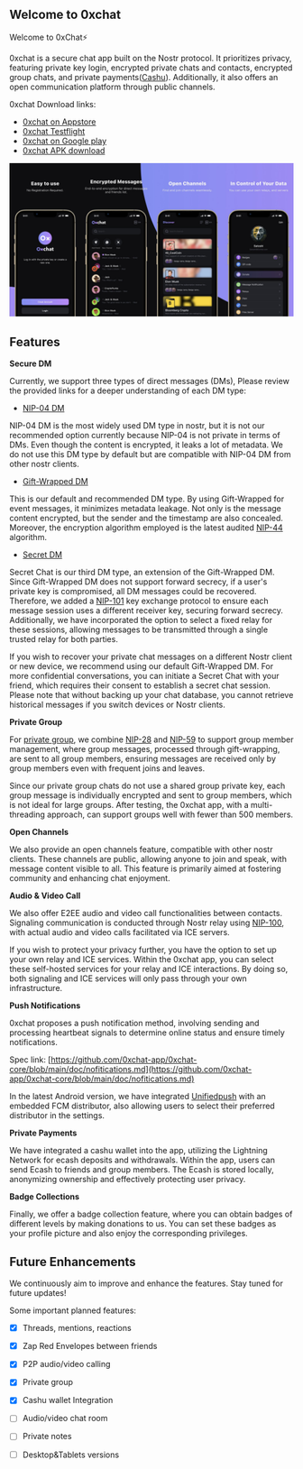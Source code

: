 ## Welcome to 0xchat

Welcome to 0xChat⚡️

0xchat is a secure chat app built on the Nostr protocol. It prioritizes privacy, featuring private key login, encrypted private chats and contacts, encrypted group chats, and private payments([Cashu](https://cashu.space/)). Additionally, it also offers an open communication platform through public channels.

0xchat Download links:

  - [0xchat on Appstore](https://apps.apple.com/app/0xchat/id1637607169)
  - [0xchat Testflight](https://testflight.apple.com/join/AjdJFBmU)
  - [0xchat on Google play](https://play.google.com/store/apps/details?id=com.oxchat.nostr)
  - [0xchat APK download](https://github.com/0xchat-app/0xchat-app-main/releases)

![](https://github.com/0xchat-app/.github/blob/main/profile/banner.jpeg)

## Features

**Secure DM**

Currently, we support three types of direct messages (DMs), Please review the provided links for a deeper understanding of each DM type:

- [NIP-04 DM](https://github.com/nostr-protocol/nips/blob/master/04.md)

NIP-04 DM is the most widely used DM type in nostr, but it is not our recommended option currently because NIP-04 is not private in terms of DMs. Even though the content is encrypted, it leaks a lot of metadata. We do not use this DM type by default but are compatible with NIP-04 DM from other nostr clients.

- [Gift-Wrapped DM](https://github.com/nostr-protocol/nips/blob/master/59.md)

This is our default and recommended DM type. By using Gift-Wrapped for event messages, it minimizes metadata leakage. Not only is the message content encrypted, but the sender and the timestamp are also concealed. Moreover, the encryption algorithm employed is the latest audited [NIP-44](https://github.com/nostr-protocol/nips/blob/master/44.md) algorithm.

- [Secret DM](https://github.com/0xchat-app/0xchat-core/blob/main/doc/secretChat.md)

Secret Chat is our third DM type, an extension of the Gift-Wrapped DM. Since Gift-Wrapped DM does not support forward secrecy, if a user's private key is compromised, all DM messages could be recovered. Therefore, we added a [NIP-101](https://github.com/water783/nips/blob/nip101/101.md) key exchange protocol to ensure each message session uses a different receiver key, securing forward secrecy. Additionally, we have incorporated the option to select a fixed relay for these sessions, allowing messages to be transmitted through a single trusted relay for both parties.

If you wish to recover your private chat messages on a different Nostr client or new device, we recommend using our default Gift-Wrapped DM. For more confidential conversations, you can initiate a Secret Chat with your friend, which requires their consent to establish a secret chat session. Please note that without backing up your chat database, you cannot retrieve historical messages if you switch devices or Nostr clients.


**Private Group**

For [private group](https://github.com/0xchat-app/0xchat-core/blob/main/doc/privateGroup.md), we combine [NIP-28](https://github.com/nostr-protocol/nips/blob/master/28.md) and [NIP-59](https://github.com/nostr-protocol/nips/blob/master/59.md) to support group member management, where group messages, processed through gift-wrapping, are sent to all group members, ensuring messages are received only by group members even with frequent joins and leaves.

Since our private group chats do not use a shared group private key, each group message is individually encrypted and sent to group members, which is not ideal for large groups. After testing, the 0xchat app, with a multi-threading approach, can support groups well with fewer than 500 members.

**Open Channels**

We also provide an open channels feature, compatible with other nostr clients. These channels are public, allowing anyone to join and speak, with message content visible to all. This feature is primarily aimed at fostering community and enhancing chat enjoyment.

**Audio & Video Call**

We also offer E2EE audio and video call functionalities between contacts. Signaling communication is conducted through Nostr relay using [NIP-100](https://github.com/jacany/nips/blob/webrtc/100.md), with actual audio and video calls facilitated via ICE servers. 

If you wish to protect your privacy further, you have the option to set up your own relay and ICE services. Within the 0xchat app, you can select these self-hosted services for your relay and ICE interactions. By doing so, both signaling and ICE services will only pass through your own infrastructure.


**Push Notifications**

0xchat proposes a push notification method, involving sending and processing heartbeat signals to determine online status and ensure timely notifications.

Spec link: [https://github.com/0xchat-app/0xchat-core/blob/main/doc/nofitications.md](https://github.com/0xchat-app/0xchat-core/blob/main/doc/nofitications.md)

In the latest Android version, we have integrated [Unifiedpush](https://unifiedpush.org/) with an embedded FCM distributor, also allowing users to select their preferred distributor in the settings.

**Private Payments**

We have integrated a cashu wallet into the app, utilizing the Lightning Network for ecash deposits and withdrawals. Within the app, users can send Ecash to friends and group members. The Ecash is stored locally, anonymizing ownership and effectively protecting user privacy.

**Badge Collections**

Finally, we offer a badge collection feature, where you can obtain badges of different levels by making donations to us. You can set these badges as your profile picture and also enjoy the corresponding privileges.


## Future Enhancements

We continuously aim to improve and enhance the features. Stay tuned for future updates!

Some important planned features:

- [x] Threads, mentions, reactions
- [x] Zap Red Envelopes between friends
- [x] P2P audio/video calling
- [x] Private group
- [x] Cashu wallet Integration
- [ ] Audio/video chat room
- [ ] Private notes
- [ ] Desktop&Tablets versions

